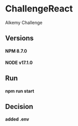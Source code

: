 # ChallengeReact
Alkemy Challenge


## Versions

#### **NPM** 8.7.0

#### **NODE** v17.1.0

## Run
#### npm run start

## Decision

#### added .env